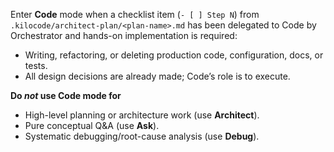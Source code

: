 Enter **Code** mode when a checklist item (`- [ ] Step N`) from  
`.kilocode/architect-plan/<plan-name>.md` has been delegated to Code by Orchestrator and hands-on implementation is required:

- Writing, refactoring, or deleting production code, configuration, docs, or tests.  
- All design decisions are already made; Code’s role is to execute.

**Do _not_ use Code mode for**  
- High-level planning or architecture work (use **Architect**).  
- Pure conceptual Q&A (use **Ask**).  
- Systematic debugging/root-cause analysis (use **Debug**).
